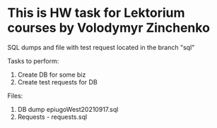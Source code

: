 # This is HW task for Lektorium courses by Volodymyr Zinchenko

SQL dumps and file with test request located in the branch "sql"

Tasks to perform:
1. Create DB for some biz
2. Create test requests for DB

Files:
1. DB dump epiugoWest20210917.sql
2. Requests - requests.sql